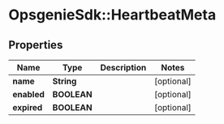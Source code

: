 # OpsgenieSdk::HeartbeatMeta

## Properties
Name | Type | Description | Notes
------------ | ------------- | ------------- | -------------
**name** | **String** |  | [optional] 
**enabled** | **BOOLEAN** |  | [optional] 
**expired** | **BOOLEAN** |  | [optional] 


